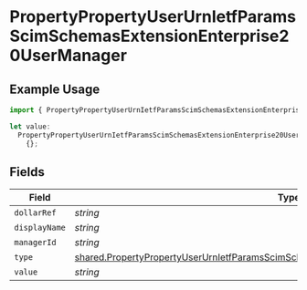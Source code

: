 # PropertyPropertyUserUrnIetfParamsScimSchemasExtensionEnterprise20UserManager

## Example Usage

```typescript
import { PropertyPropertyUserUrnIetfParamsScimSchemasExtensionEnterprise20UserManager } from "@unified-api/typescript-sdk/sdk/models/shared";

let value:
  PropertyPropertyUserUrnIetfParamsScimSchemasExtensionEnterprise20UserManager =
    {};
```

## Fields

| Field                                                                                                                                                                                                     | Type                                                                                                                                                                                                      | Required                                                                                                                                                                                                  | Description                                                                                                                                                                                               |
| --------------------------------------------------------------------------------------------------------------------------------------------------------------------------------------------------------- | --------------------------------------------------------------------------------------------------------------------------------------------------------------------------------------------------------- | --------------------------------------------------------------------------------------------------------------------------------------------------------------------------------------------------------- | --------------------------------------------------------------------------------------------------------------------------------------------------------------------------------------------------------- |
| `dollarRef`                                                                                                                                                                                               | *string*                                                                                                                                                                                                  | :heavy_minus_sign:                                                                                                                                                                                        | N/A                                                                                                                                                                                                       |
| `displayName`                                                                                                                                                                                             | *string*                                                                                                                                                                                                  | :heavy_minus_sign:                                                                                                                                                                                        | N/A                                                                                                                                                                                                       |
| `managerId`                                                                                                                                                                                               | *string*                                                                                                                                                                                                  | :heavy_minus_sign:                                                                                                                                                                                        | N/A                                                                                                                                                                                                       |
| `type`                                                                                                                                                                                                    | [shared.PropertyPropertyUserUrnIetfParamsScimSchemasExtensionEnterprise20UserManagerType](../../../sdk/models/shared/propertypropertyuserurnietfparamsscimschemasextensionenterprise20usermanagertype.md) | :heavy_minus_sign:                                                                                                                                                                                        | N/A                                                                                                                                                                                                       |
| `value`                                                                                                                                                                                                   | *string*                                                                                                                                                                                                  | :heavy_minus_sign:                                                                                                                                                                                        | N/A                                                                                                                                                                                                       |